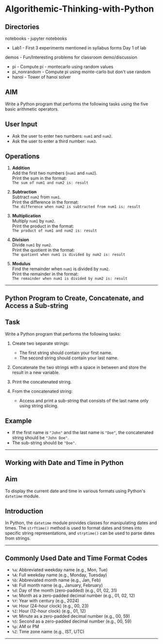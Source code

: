# Algorithemic-Thinking-with-Python
## Directories
notebooks - jupyter notebooks
* Lab1 - First 3 experiments mentioned in syllabus forms Day 1 of lab

demos - Fun/Interesting problems for classroom demo/discussion
* pi - Compute pi - montecarlo using random values
* pi_nonrandom - Compute pi using monte-carlo but don't use random
* hanoi - Tower of hanoi solver


## AIM
Write a Python program that performs the following tasks using the five basic arithmetic operators.

## User Input

- Ask the user to enter two numbers: `num1` and `num2`.
- Ask the user to enter a third number: `num3`.

## Operations

1. **Addition**  
   Add the first two numbers (`num1` and `num2`).  
   Print the sum in the format:  
   `The sum of num1 and num2 is: result`

2. **Subtraction**  
   Subtract `num2` from `num1`.  
   Print the difference in the format:  
   `The difference when num2 is subtracted from num1 is: result`

3. **Multiplication**  
   Multiply `num1` by `num2`.  
   Print the product in the format:  
   `The product of num1 and num2 is: result`

4. **Division**  
   Divide `num1` by `num2`.  
   Print the quotient in the format:  
   `The quotient when num1 is divided by num2 is: result`

5. **Modulus**  
   Find the remainder when `num1` is divided by `num2`.  
   Print the remainder in the format:  
   `The remainder when num1 is divided by num2 is: result`
---
## Python Program to Create, Concatenate, and Access a Sub-string

## Task
Write a Python program that performs the following tasks:

1. Create two separate strings:
   - The first string should contain your first name.
   - The second string should contain your last name.

2. Concatenate the two strings with a space in between and store the result in a new variable.

3. Print the concatenated string.

4. From the concatenated string:
   - Access and print a sub-string that consists of the last name only using string slicing.

## Example

- If the first name is `"John"` and the last name is `"Doe"`, the concatenated string should be `"John Doe"`.
- The sub-string should be `"Doe"`.

---
## Working with Date and Time in Python

## Aim
To display the current date and time in various formats using Python's `datetime` module.

## Introduction

In Python, the `datetime` module provides classes for manipulating dates and times. The `strftime()` method is used to format dates and times into specific string representations, and `strptime()` can be used to parse dates from strings.

---

## Commonly Used Date and Time Format Codes

- `%a`: Abbreviated weekday name (e.g., Mon, Tue)
- `%A`: Full weekday name (e.g., Monday, Tuesday)
- `%b`: Abbreviated month name (e.g., Jan, Feb)
- `%B`: Full month name (e.g., January, February)
- `%d`: Day of the month (zero-padded) (e.g., 01, 02, 31)
- `%m`: Month as a zero-padded decimal number (e.g., 01, 02, 12)
- `%Y`: Year with century (e.g., 2024)
- `%H`: Hour (24-hour clock) (e.g., 00, 23)
- `%I`: Hour (12-hour clock) (e.g., 01, 12)
- `%M`: Minute as a zero-padded decimal number (e.g., 00, 59)
- `%S`: Second as a zero-padded decimal number (e.g., 00, 59)
- `%p`: AM or PM
- `%Z`: Time zone name (e.g., IST, UTC)

---
